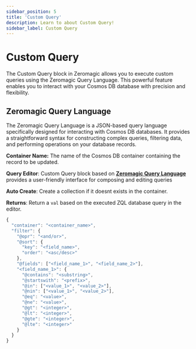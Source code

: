 ```yaml
---
sidebar_position: 5
title: 'Custom Query'
description: Learn to about Custom Query! 
sidebar_label: Custom Query
---
```


# Custom Query

The Custom Query block in Zeromagic allows you to execute custom queries using the Zeromagic Query Language. This powerful feature enables you to interact with your Cosmos DB database with precision and flexibility.

## Zeromagic Query Language

The Zeromagic Query Language is a JSON-based query language specifically designed for interacting with Cosmos DB databases. It provides a straightforward syntax for constructing complex queries, filtering data, and performing operations on your database records.

**Container Name:** The name of the Cosmos DB container containing the record to be updated.


**Query Editor**: Custom Query block based on [**Zeromagic Query Language**](/datasources/zeromagic-query-language/overview) provides a user-friendly interface for composing and editing queries

**Auto Create**: Create a collection if it doesnt exists in the container.

**Returns**: Return a `val` based on the executed ZQL database query in the editor.


```jsx title="Custom Query Syntax"
{
  "container": "<container_name>",
  "filter": {
    "@opr": "<and/or>",
    "@sort": {
      "key": "<field_name>",
      "order": "<asc/desc>"
    },
    "@fields": ["<field_name_1>", "<field_name_2>"],
    "<field_name_1>": {
      "@contains": "<substring>",
      "@startswith": "<prefix>",
      "@in": ["<value_1>", "<value_2>"],
      "@nin": ["<value_1>", "<value_2>"],
      "@eq": "<value>",
      "@ne": "<value>",
      "@gt": "<integer>",
      "@lt": "<integer>",
      "@gte": "<integer>",
      "@lte": "<integer>"
    }
  }
}
```